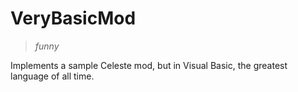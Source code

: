 # VeryBasicMod
> *funny*

Implements a sample Celeste mod, but in Visual Basic, the greatest language of all time.